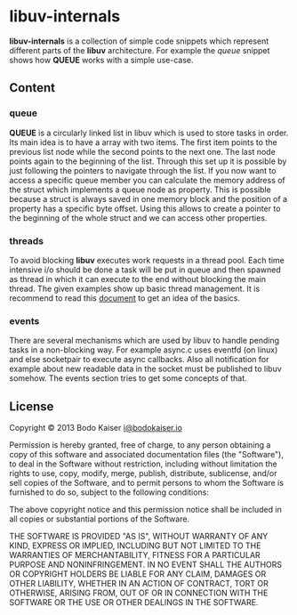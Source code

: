 # libuv-internals

**libuv-internals** is a collection of simple code snippets which represent
different parts of the **libuv** architecture. For example the _queue_ snippet
shows how **QUEUE** works with a simple use-case.

## Content

### queue

**QUEUE** is a circularly linked list in libuv which is used to store tasks in
order. Its main idea is to have a array with two items. The first item points
to the previous list node while the second points to the next one. The last 
node points again to the beginning of the list. Through this set up it is 
possible by just following the pointers to navigate through the list. If you
now want to access a specific queue member you can calculate the memory address
of the struct which implements a queue node as property. This is possible
because a struct is always saved in one memory block and the position of a
property has a specific byte offset. Using this allows to create a pointer to
the beginning of the whole struct and we can access other properties.

### threads

To avoid blocking **libuv** executes work requests in a thread pool. Each time
intensive i/o should be done a task will be put in queue and then spawned as 
thread in which it can execute to the end without blocking the main thread. The
given examples show up basic thread management. It is recommend to read this
[document](https://computing.llnl.gov/tutorials/pthreads) to get an idea of the
basics.

### events

There are several mechanisms which are used by libuv to handle pending tasks in
a non-blocking way. For example async.c uses eventfd (on linux) and else 
socketpair to execute async callbacks. Also all notification for example about
new readable data in the socket must be published to libuv somehow. The events
section tries to get some concepts of that.

## License

Copyright © 2013 Bodo Kaiser <i@bodokaiser.io>

Permission is hereby granted, free of charge, to any person obtaining
a copy of this software and associated documentation files (the
"Software"), to deal in the Software without restriction, including
without limitation the rights to use, copy, modify, merge, publish,
distribute, sublicense, and/or sell copies of the Software, and to
permit persons to whom the Software is furnished to do so, subject to
the following conditions:

The above copyright notice and this permission notice shall be
included in all copies or substantial portions of the Software.

THE SOFTWARE IS PROVIDED "AS IS", WITHOUT WARRANTY OF ANY KIND,
EXPRESS OR IMPLIED, INCLUDING BUT NOT LIMITED TO THE WARRANTIES OF
MERCHANTABILITY, FITNESS FOR A PARTICULAR PURPOSE AND
NONINFRINGEMENT. IN NO EVENT SHALL THE AUTHORS OR COPYRIGHT HOLDERS BE
LIABLE FOR ANY CLAIM, DAMAGES OR OTHER LIABILITY, WHETHER IN AN ACTION
OF CONTRACT, TORT OR OTHERWISE, ARISING FROM, OUT OF OR IN CONNECTION
WITH THE SOFTWARE OR THE USE OR OTHER DEALINGS IN THE SOFTWARE.
